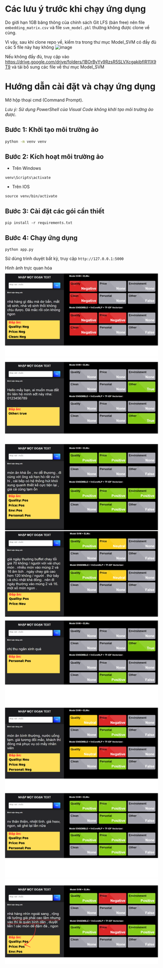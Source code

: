 # Các lưu ý trước khi chạy ứng dụng
Do giới hạn 1GB băng thông của chính sách Git LFS (bản free) nên file ```embedding_matrix.csv``` và file ```svm_model.pkl``` thường không được clone về cùng.

Vì vậy, sau khi clone repo về, kiểm tra trong thư mục Model_SVM có đầy đủ các 5 file này hay không 
![image](https://github.com/NunNunIT/ds102o21group12/assets/145759907/708ae8d3-280b-4fa0-9bc7-46a996907911)

Nếu không đầy đủ, truy cập vào https://drive.google.com/drive/folders/1BOrByYy9RzsR5SLVXcgakibflR11X9T9 và tải bổ sung các file về thư mục Model_SVM

# Hướng dẫn cài đặt và chạy ứng dụng

Mở hộp thoại cmd (Command Prompt). 

*Lưu ý: Sử dụng PowerShell của Visual Code không khởi tạo môi trường ảo được.*

## Bước 1: Khởi tạo môi trường ảo
```bash
python -m venv venv
```

## Bước 2: Kích hoạt môi trường ảo

- Trên Windows
```
venv\Scripts\activate

```

- Trên IOS
```
source venv/bin/activate

```

## Bước 3: Cài đặt các gói cần thiết

```
pip install -r requirements.txt

```

## Bước 4:  Chạy ứng dụng
```
python app.py
```

Sử dùng trình duyệt bất kỳ, truy cập ```http://127.0.0.1:5000```

Hình ảnh trực quan hóa
![alt text](img/1.png) ![alt text](img/2.png) ![alt text](img/3.png) ![alt text](img/4.png) ![alt text](img/6.png) ![alt text](img/5.png) ![alt text](img/7.png) ![alt text](img/8.png)
